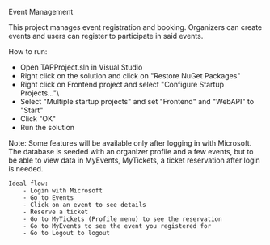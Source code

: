 Event Management 

This project manages event registration and booking. 
Organizers can create events and users can register to participate in said events.



How to run:

- Open TAPProject.sln in Visual Studio
- Right click on the solution and click on "Restore NuGet Packages"
- Right click on Frontend project and select "Configure Startup Projects..."\
- Select "Multiple startup projects" and set "Frontend" and "WebAPI" to "Start"
- Click "OK"
- Run the solution

Note: 
	Some features will be available only after logging in with Microsoft. 
	The database is seeded with an organizer profile and a few events, but to be able to view data in MyEvents, MyTickets, a ticket reservation after login is needed.

	Ideal flow:
		- Login with Microsoft
		- Go to Events
		- Click on an event to see details
		- Reserve a ticket
		- Go to MyTickets (Profile menu) to see the reservation
		- Go to MyEvents to see the event you registered for
		- Go to Logout to logout